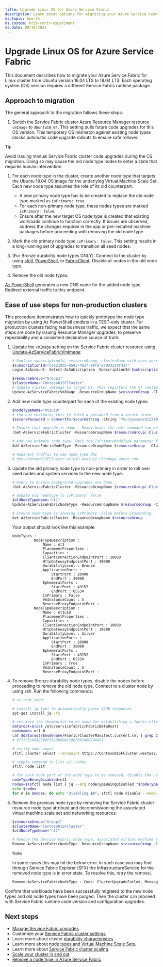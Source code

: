 ```yaml
---
title: Upgrade Linux OS for Azure Service Fabric
description: Learn about options for migrating your Azure Service Fabric cluster to another Linux operating system.
ms.topic: how-to
ms.custom: kr2b-contr-experiment
ms.date: 09/14/2021
---
```


# Upgrade Linux OS for Azure Service Fabric

This document describes how to migrate your Azure Service Fabric for Linux cluster from Ubuntu version 16.04 LTS to 18.04 LTS. Each operating system (OS) version requires a different Service Fabric runtime package.

## Approach to migration

The general approach to the migration follows these steps:

1. Switch the Service Fabric cluster Azure Resource Manager resource `vmImage` to `Ubuntu18_04`. This setting pulls future code upgrades for this OS version. This temporary OS mismatch against existing node types blocks automatic code upgrade rollouts to ensure safe rollover.

  > [!TIP]
  > Avoid issuing manual Service Fabric cluster code upgrades during the OS migration. Doing so may cause the old node type nodes to enter a state that requires human intervention.

1. For each node type in the cluster, create another node type that targets the Ubuntu 18.04 OS image for the underlying Virtual Machine Scale Set. Each new node type assumes the role of its old counterpart.

    * A new primary node type has to be created to replace the old node type marked as `isPrimary: true`.
    * For each non-primary node type, these nodes types are marked `isPrimary: false`.
    * Ensure after the new target OS node type is created that existing workloads continue to function correctly. If issues are observed, address the changes required in the app or pre-installed machine packages before proceeding with removing the old node type.

1. Mark the old primary node type `isPrimary: false`. This setting results in a long-running set of upgrades to transition all seed nodes.
1. (For Bronze durability node types ONLY): Connect to the cluster by using [sfctl](service-fabric-sfctl.md), [PowerShell](/powershell/module/ServiceFabric), or [FabricClient](/dotnet/api/system.fabric.fabricclient). Disable all nodes in the old node type.
1. Remove the old node types.

[Az PowerShell](/powershell/azure/) generates a new DNS name for the added node type. Redirect external traffic to this endpoint.

## Ease of use steps for non-production clusters

This procedure demonstrates how to quickly prototype the node type migration by using Az PowerShell cmdlets in a TEST-only cluster. For production clusters facing real business traffic, we expect that the same steps are done by issuing Resource Manager upgrades, to preserve repeatability and a consistent declarative source of truth.

1. Update the `vmImage` setting on the Service Fabric cluster resource using [Update-AzServiceFabricVmImage](/powershell/module/az.servicefabric/update-azservicefabricvmimage):

    ```powershell
    # Replace subscriptionId, resourceGroup, clusterName with ones corresponding to your cluster.
    $subscriptionId="cea219db-0593-4b27-8bfa-a703332bf433"
    Login-AzAccount; Select-AzSubscription -SubscriptionId $subscriptionId

    $resourceGroup="Group1"
    $clusterName="Contoso01SFCluster"
    # Update cluster vmImage to target OS. This registers the SF runtime package type that is supplied for upgrades.
    Update-AzServiceFabricVmImage -ResourceGroupName $resourceGroup -ClusterName $clusterName -VmImage Ubuntu18_04
    ```

2. Add new node type counterpart for each of the existing node types:

    ```powershell
    $nodeTypeName="nt1u18"
    # You can customize this to fetch a password from a secure store.
    $securePassword = ConvertTo-SecureString -String 'Yourpassword123!@#' -AsPlainText -Force

    # Ensure last upgrade is done - Ready means the next command can be issued.
    (Get-AzServiceFabricCluster -ResourceGroupName $resourceGroup).ClusterState

    # Add new primary node type. Omit the IsPrimaryNodeType parameter for non-primary node types.
    Add-AzServiceFabricNodeType -ResourceGroupName $resourceGroup  -ClusterName $clusterName -NodeType $nodeTypeName -Capacity 5 -VmUserName testuser -VmPassword $securePassword -DurabilityLevel Silver -Verbose -VMImageSku 18.04-LTS -IsPrimaryNodeType $true

    # Redirect traffic to new node type dns
    # dns-Contoso01SFCluster-nt1u18.westus2.cloudapp.azure.com
    ```

3. Update the old primary node type to non-primary in order to roll over seed nodes and system services to the new node type:

    ```powershell
    # Query to ensure background upgrades are done.
    (Get-AzServiceFabricCluster -ResourceGroupName $resourceGroup).ClusterState

    # Update old nodetype to isPrimary: false
    $oldNodeTypeName="nt1"
    Update-AzServiceFabricNodeType -ResourceGroupName $resourceGroup -ClusterName $clusterName -IsPrimaryNodeType $false -NodeType $oldNodeTypeName -Verbose

    # Ensure node type is showing isPrimary: False before proceeding.
    Get-AzServiceFabricCluster -ResourceGroupName $resourceGroup
    ```

    Your output should look like this example:

    ```output
    NodeTypes :
              NodeTypeDescription :
                  Name : nt1
                  PlacementProperties :
                  Capacities :
                  ClientConnectionEndpointPort : 19000
                  HttpGatewayEndpointPort : 19080
                  DurabilityLevel : Bronze
                  ApplicationPorts :
                      StartPort : 20000
                      EndPort : 30000
                  EphemeralPorts :
                      StartPort : 49152
                      EndPort : 65534
                  IsPrimary : False
                  VmInstanceCount : 5
                  ReverseProxyEndpointPort :
              NodeTypeDescription :
                  Name : nt1u18
                  PlacementProperties :
                  Capacities :
                  ClientConnectionEndpointPort : 19000
                  HttpGatewayEndpointPort : 19080
                  DurabilityLevel : Silver
                  ApplicationPorts :
                      StartPort : 20000
                      EndPort : 30000
                  EphemeralPorts :
                      StartPort : 49152
                      EndPort : 65534
                  IsPrimary : True
                  VmInstanceCount : 5
                  ReverseProxyEndpointPort :
    ```

4. To remove Bronze durability node types, disable the nodes before proceeding to remove the old node type. Connect to a cluster node by using *ssh*. Run the following commands:

    ```bash
    # as root user:

    # install jq tool to automatically parse JSON responses
    apt-get install jq -fy

    # retrieve the thumbprint to be used for establishing a fabric client
    dataroot=$(cat /etc/servicefabric/FabricDataRoot)
    nodename=_nt1_0
    cat $dataroot/$nodename/Fabric/ClusterManifest.current.xml | grep ClientCertThumbprints
    # 0777FE1A43E306F332D96DA339EF6834D0E4A453

    # verify node count
    sfctl cluster select --endpoint https://Contoso01SFCluster.westus2.cloudapp.azure.com:19080 --pem /var/lib/waagent/0777FE1A43E306F332D96DA339EF6834D0E4A453.pem --no-verify

    # sample command to list all nodes
    sfctl node list

    # for each node part of the node type to be removed, disable the node:
    nodeTypeBeingDisabled=nt1
    nodes=$(sfctl node list | jq --arg nodeTypeBeingDisabled "$nodeTypeBeingDisabled" '.items[] | select(.type==$nodeTypeBeingDisabled) | .name' | sed s/\"//g)
    echo $nodes
    for n in $nodes; do echo "Disabling $n"; sfctl node disable --node-name $n --deactivation-intent RemoveNode --timeout 300; done
    ```

5. Remove the previous node type by removing the Service Fabric cluster resource node type attribute and decommissioning the associated virtual machine scale set and networking resources:

    ```powershell
    $resourceGroup="Group1"
    $clusterName="Contoso01SFCluster"
    $oldNodeTypeName="nt1"

    # Remove the Service Fabric node type, associated virtual machine scale set resource, and any trailing networking resources that are no longer used. 
    Remove-AzServiceFabricNodeType -ResourceGroupName $resourceGroup -ClusterName $clusterName -NodeType $oldNodeTypeName
    ```

    > [!NOTE]
    > In some cases this may hit the below error. In such case you may find through Service Fabric Explorer (SFX) the InfrastructureService for the removed node type is in error state. To resolve this, retry the removal.

    ```powershell
    Remove-AzServiceFabricNodeType : Code: ClusterUpgradeFailed, Message: Long running operation failed with status 'Failed'
    ```

Confirm that workloads have been successfully migrated to the new node types and old node types have been purged. Then the cluster can proceed with Service Fabric runtime code version and configuration upgrades.

## Next steps

* [Manage Service Fabric upgrades](service-fabric-cluster-upgrade-version-azure.md)
* Customize your [Service Fabric cluster settings](service-fabric-cluster-fabric-settings.md)
* Learn more about cluster [durability characteristics](./service-fabric-cluster-capacity.md#durability-characteristics-of-the-cluster).
* Learn more about [node types and Virtual Machine Scale Sets](service-fabric-cluster-nodetypes.md).
* Learn more about [Service Fabric cluster scaling](service-fabric-cluster-scaling.md).
* [Scale your cluster in and out](service-fabric-cluster-scale-in-out.md)
* [Remove a node type in Azure Service Fabric](service-fabric-how-to-remove-node-type.md)

